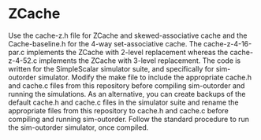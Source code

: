 # ZCache
Use the cache-z.h file for ZCache and skewed-associative cache and the Cache-baseline.h for the 4-way set-associative cache. 
The cache-z-4-16-par.c implements the ZCache with 2-level replacement whereas the cache-z-4-52.c implements the ZCache with 3-level replacement.
The code is written for the SimpleScalar simulator suite, and specifically for sim-outorder simulator.
Modify the make file to include the appropriate cache.h and cache.c files from this repository before compiling sim-outorder and running the simulations.
As an alternative, you can create backups of the default cache.h and cache.c files in the simulator suite and rename the appropriate files from this repository to cache.h and cache.c before compiling and running sim-outorder.
Follow the standard procedure to run the sim-outorder simulator, once compiled.
